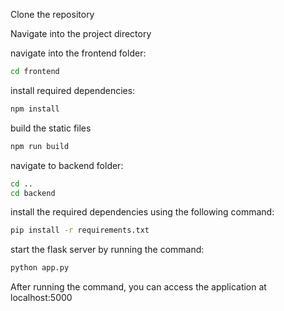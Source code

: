 Clone the repository 

Navigate into the project directory

navigate into the frontend folder:

```bash
cd frontend
```

install required dependencies:

```bash
npm install
```
build the static files

```bash
npm run build
```

navigate to backend folder:

```bash
cd ..
cd backend
```

install the required dependencies using the following command:

```bash
pip install -r requirements.txt
```

start the flask server by running the command:

```bash
python app.py
```

After running the command, you can access the application at localhost:5000

